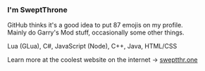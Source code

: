 ### I'm SweptThrone  
GitHub thinks it's a good idea to put 87 emojis on my profile.  
Mainly do Garry's Mod stuff, occasionally some other things.  

Lua (GLua), C#, JavaScript (Node), C++, Java, HTML/CSS  

Learn more at the coolest website on the internet → [sweptthr.one](https://sweptthr.one)
